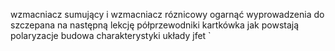 wzmacniacz sumujący i wzmacniacz róznicowy ogarnąć wyprowadzenia do szczepana na następną lekcję
półprzewodniki kartkówka
jak powstają 
polaryzacje 
budowa
charakterystyki układy 
jfet
`
